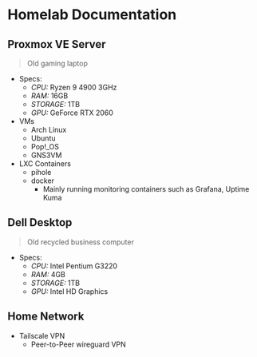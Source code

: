 # Homelab Documentation
## Proxmox VE Server
> Old gaming laptop
- Specs:
    - *CPU:* Ryzen 9 4900 3GHz
    - *RAM:* 16GB
    - *STORAGE:* 1TB
    - *GPU:* GeForce RTX 2060
- VMs
    - Arch Linux
    - Ubuntu
    - Pop!_OS
    - GNS3VM
- LXC Containers
    - pihole
    - docker
        - Mainly running monitoring containers such as Grafana, Uptime Kuma

## Dell Desktop
> Old recycled business computer
- Specs:
    - *CPU:* Intel Pentium G3220
    - *RAM:* 4GB
    - *STORAGE:* 1TB
    - *GPU:* Intel HD Graphics

## Home Network
- Tailscale VPN
    - Peer-to-Peer wireguard VPN


